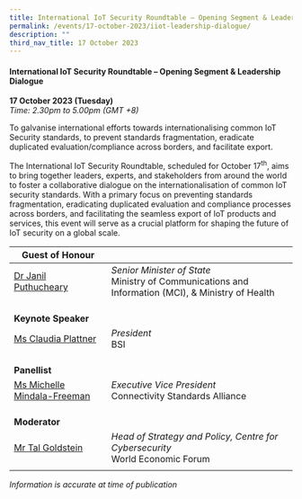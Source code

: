 ```yaml
---
title: International IoT Security Roundtable – Opening Segment & Leadership Dialogue
permalink: /events/17-october-2023/iiot-leadership-dialogue/
description: ""
third_nav_title: 17 October 2023
---
```

#### **International IoT Security Roundtable – Opening Segment &amp; Leadership Dialogue**

**17 October 2023 (Tuesday)**  
*Time: 2.30pm to 5.00pm (GMT +8)*

To galvanise international efforts towards internationalising common IoT Security standards, to prevent standards fragmentation, eradicate duplicated evaluation/compliance across borders, and facilitate export.

The International IoT Security Roundtable, scheduled for October 17<sup>th</sup>, aims to bring together leaders, experts, and stakeholders from around the world to foster a collaborative dialogue on the internationalisation of common IoT security standards. With a primary focus on preventing standards fragmentation, eradicating duplicated evaluation and compliance processes across borders, and facilitating the seamless export of IoT products and services, this event will serve as a crucial platform for shaping the future of IoT security on a global scale.

|**Guest of Honour**          |                                                          |
| -------- | -------- |
| [Dr Janil Puthucheary](/speakers/goh-dr-janil-puthucheary/)  | *Senior Minister of State*<br>Ministry of Communications and Information (MCI), &amp; Ministry of Health      |
|<br> **Keynote Speaker**          |                                                          |
| [Ms Claudia Plattner](/speakers/speaker-claudia-plattner)  | *President*<br>BSI      |
|<br> **Panellist**          |      
| [Ms Michelle Mindala-Freeman](/speakers/speaker-michelle-mindala-freeman)  | *Executive Vice President*<br>Connectivity Standards Alliance           |
| <br> **Moderator**          |                                                              |
| [Mr Tal Goldstein](/speakers/moderator-tal-goldstein)  | *Head of Strategy and Policy, Centre for Cybersecurity*<br>World Economic Forum                 |
| | |

*Information is accurate at time of publication*